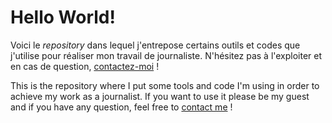 # Hello World!
Voici le *repository* dans lequel j'entrepose certains outils et codes que j'utilise pour réaliser mon travail de journaliste. N'hésitez pas à l'exploiter et en cas de question, [contactez-moi](mailto:pierre.deroudilhe@protonmail.com) !

This is the repository where I put some tools and code I'm using in order to achieve my work as a journalist. If you want to use it please be my guest and if you have any question, feel free to [contact me](mailto:pierre.deroudilhe@protonmail.com) ! 
